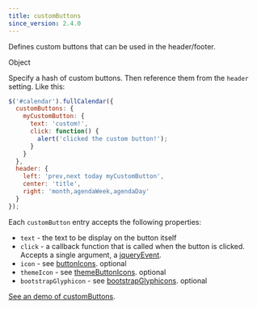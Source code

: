 ```yaml
---
title: customButtons
since_version: 2.4.0
---
```


Defines custom buttons that can be used in the header/footer.

<div class='spec' markdown='1'>
Object
</div>

Specify a hash of custom buttons. Then reference them from the `header` setting. Like this:

```js
$('#calendar').fullCalendar({
  customButtons: {
    myCustomButton: {
      text: 'custom!',
      click: function() {
        alert('clicked the custom button!');
      }
    }
  },
  header: {
    left: 'prev,next today myCustomButton',
    center: 'title',
    right: 'month,agendaWeek,agendaDay'
  }
});
```

Each `customButton` entry accepts the following properties:

- `text` - the text to be display on the button itself
- `click` - a callback function that is called when the button is clicked. Accepts a single argument, a [jqueryEvent](https://api.jquery.com/category/events/event-object/).
- `icon` - see [buttonIcons](buttonIcons). optional
- `themeIcon` - see [themeButtonIcons](themeButtonIcons). optional
- `bootstrapGlyphicon` - see [bootstrapGlyphicons](bootstrapGlyphicons). optional

[See an demo of customButtons](toolbar-demo).
